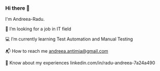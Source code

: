 ### Hi there 👋

I'm Andreea-Radu.

🌱 I’m looking for a job in IT field

💻 I’m currently learning Test Automation and Manual Testing

📬 How to reach me andreea.antimia@gmail.com

📄 Know about my experiences linkedin.com/in/radu-andreea-7a24a490


